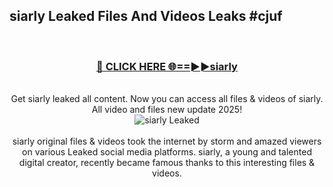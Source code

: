 ## siarly Leaked Files And Videos Leaks #cjuf
<br>
<div align="center">
<h3><a href="https://watchclip.my.id/siarly" rel="nofollow">🔴 CLICK HERE 🌐==►►siarly</a></h3>
<br>
Get siarly leaked all content. Now you can access all files & videos of siarly. All video and files new update 2025!
<br>
<a href="https://watchclip.my.id/siarly" rel="nofollow" data-target="animated-image.originalLink"><img src="https://i.ibb.co.com/WyWwxjT/player-gif2.gif" alt="siarly Leaked" style="max-width: 100%; display: inline-block;" data-target="animated-image.originalImage"></a>
<br><br>
siarly original files & videos took the internet by storm and amazed viewers on various Leaked social media platforms. siarly, a young and talented digital creator, recently became famous thanks to this interesting files & videos.
</div>
<br>